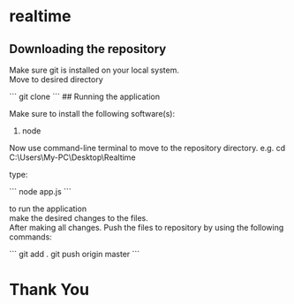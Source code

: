 # realtime
## Downloading the repository
<p>Make sure git is installed on your local system.<br>Move to desired directory</p>
``` 
git clone 
```
## Running the application
<p>Make sure to install the following software(s):</p>
<ol><li>node</li></ol>
<p>Now use command-line terminal to move to the repository directory. e.g. cd C:\Users\My-PC\Desktop\Realtime</p>
<p>type:</p>
``` 
node app.js 
```
<p>to run the application<br>
make the desired changes to the files.<br> After making all changes. Push the files to repository by using the following commands:</p>
``` 
git add .
git push origin master 
```

# Thank You

